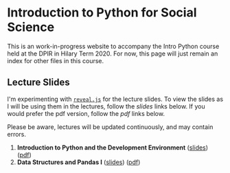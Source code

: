 # Introduction to Python for Social Science

This is an work-in-progress website to accompany the Intro Python course held at the DPIR in Hilary Term 2020. For now, this page will just remain an index for other files in this course.

## Lecture Slides

I'm experimenting with [`reveal.js`](https://revealjs.com/#/) for the lecture slides. To view the slides as I will be using them in the lectures, follow the _slides_ links below. If you would prefer the pdf version, follow the _pdf_ links below.

Please be aware, lectures will be updated continuously, and may contain errors.

1. **Introduction to Python and the Development Environment** ([slides](Week1/lecture.html)) ([pdf](Week1/lecture.html))
2. **Data Structures and Pandas I** ([slides](Week2/lecture.html)) ([pdf](Week2/lecture.pdf))
